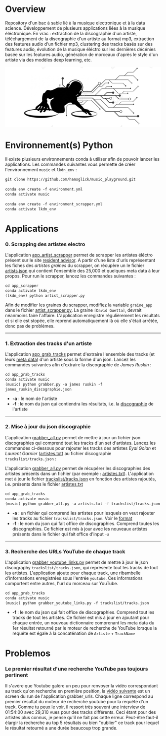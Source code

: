 # Overview

Repository d'un bac à sable lié à la musique electronique et à la data science. Développement de plusieurs applications liées à la musique éléctronique. En vrac : extraction de la discographie d'un artiste, téléchargement de la discographie d'un artiste au format mp3, extraction des features audio d'un fichier mp3, clustering des tracks basés sur des features audio, évolution de la musique éléctro sur les dernières décénies basée sur les features audio, génération de morceaux d'après le style d'un artiste via des modèles deep learning, etc.


<img src="img/djhp.PNG" width="622">


# Environnement(s) Python

Il existe plusieurs environnements conda à utiliser afin de pouvoir lancer les applications. Les commandes suivantes vous permette de créer l'environnement `music` et `lkdn_env`  :
```
git clone https://github.com/hansglick/music_playground.git

conda env create -f environment.yml
conda activate music

conda env create -f environment_scrapper.yml
conda activate lkdn_env
```

# Applications

### **0. Scrapping des artistes electro**

L'application [app_artist_scrapper](https://github.com/hansglick/music_playground/blob/master/app_artist_scrapper/artist_scrapper.py) permet de scrapper les artistes éléctro présent sur le site [resident advisor](https://ra.co/). A partir d'une liste d'urls représentant les fiches des *artistes graines* du scrapper, on récupère un le fichier [artists.json](https://raw.githubusercontent.com/hansglick/music_playground/master/app_artist_scrapper/artists.json)  qui contient l'ensemble des 25,000 et quelques meta data à leur propos. Pour run le scrapper, lancez les commandes suivantes : 

```
cd app_scrapper
conda activate lkdn_env
(lkdn_env) python artist_scrapper.py
```
Afin de modifier les graines du scrapper, modifiez la variable `graine_app` dans le fichier [artist_scrapper.py](https://github.com/hansglick/music_playground/blob/master/app_artist_scrapper/artist_scrapper.py). La graine `[David Guetta]`, devrait néanmoins faire l'affaire. L'application enregistre régulièrement les résultats et si elle est stopée, elle reprend automatiquement là où elle s'était arrêtée, donc pas de problèmes.

***

### **1. Extraction des tracks d'un artiste**

L'application [app_grab_tracks](https://github.com/hansglick/music_playground/blob/master/app_grab_tracks/grabber.py) permet d'extraire l'ensemble des tracks (et leurs [meta data](https://github.com/hansglick/music_playground/blob/master/img/trackdata.PNG)) d'un artiste sous la forme d'un json. Lancez les commandes suivantes afin d'extraire la discographie de *James Ruskin* :

```
cd app_grab_tracks
conda activate music
(music) python grabber.py -a james ruskin -f james_ruskin_discographie.json

```

 * **-a** : le nom de l'artiste
 * **-f** : le nom du json qui contiendra les résultats, i.e. la [discographie](https://github.com/hansglick/music_playground/blob/master/app_grab_tracks/james_ruskin_discographie.json) de l'artiste


***

### **2. Mise à jour du json discographie**

L'application [grabber_all.py](https://github.com/hansglick/music_playground/blob/master/app_grab_tracks/grabber_all.py) permet de mettre à jour un fichier json discographies qui comprend tout les tracks d'un set d'artistes. Lancez les commandes ci-dessous pour rajouter les tracks des artistes *Eyal Golan* et *Laurent Garnier* ([artistes.txt](https://raw.githubusercontent.com/hansglick/music_playground/master/app_grab_tracks/artists.txt)) au fichier discographie  `trackslist/tracks.json` :

L'application [grabber_all.py](https://github.com/hansglick/music_playground/blob/master/app_grab_tracks/grabber_all.py) permet de récupérer les discographies des artistes présents dans un fichier (par exemple : [artistes.txt](https://raw.githubusercontent.com/hansglick/music_playground/master/app_grab_tracks/artists.txt)). L'application met à jour le fichier [trackslist/tracks.json](https://raw.githubusercontent.com/hansglick/music_playground/master/app_grab_tracks/trackslist/tracks.json) en fonction des artistes rajoutés, i.e. présents dans le fichier [artistes.txt](https://raw.githubusercontent.com/hansglick/music_playground/master/app_grab_tracks/artists.txt)

```
cd app_grab_tracks
conda activate music
(music) python grabber_all.py -a artists.txt -f trackslist/tracks.json
```

 * **-a** : un fichier qui comprend les artistes pour lesquels on veut rajouter les tracks au fichier `trackslist/tracks.json`. Voir le [format](https://raw.githubusercontent.com/hansglick/music_playground/master/app_grab_tracks/artists.txt) 
 * **-f** : le nom du json qui fait office de discographies. Comprend toutes les discographies. Ce fichier est mis à jour avec les nouveaux artistes présents dans le fichier qui fait office d'input `-a`

***

### **3. Recherche des URLs YouTube de chaque track**

L'application [grabber_youtube_links.py](https://github.com/hansglick/music_playground/blob/master/app_grab_tracks/grabber_youtube_links.py) permet de mettre à jour le json discography `trackslist/tracks.json`, qui représente tout les tracks de tout les artistes. L'application ajoute pour chaque track, une ribambelle d'informations enregistrées sous l'entrée `youtube`. Ces informations comportent entre autres, l'url du morceau sur YouTube.

```
cd app_grab_tracks
conda activate music
(music) python grabber_youtube_links.py -f trackslist/tracks.json
```
 * **-f** : le nom du json qui fait office de discographies. Comprend tout les tracks de tout les artistes. Ce fichier est mis à jour en ajoutant pour chaque entrée, un nouveau dictionnaire comprenant les meta data du 1er résultat retourné par le moteur de recherche de YouTube lorsque la requête est égale à la concaténation de `Artiste` + `TrackName`


# Problemos

### **Le premier résultat d'une recherche YouTube pas toujours pertinent**

Il s'avère que Youtube galère un peu pour renvoyer la vidéo correspondant au track qu'on recherche en première position, la [vidéo suivante](https://www.youtube.com/watch?v=R-LNBZkVaeU&feature=youtu.be&ab_channel=MartinVincelot) est un screen du run de l'application grabber_urls. Chaque ligne correspond au premier résultat du moteur de recherche youtube pour la requête d'un track. Comme tu peux le voir, il ressort très souvent une interview de 01:54:00 avec 29,310 vues pour des tracks différents. Ceci étant pour des artistes plus connus, je pense qu'il ne fait pas cette erreur. Peut-être faut-il élargir la recherche au top 5 résultats ou bien "oublier" ce track pour lequel le résultat retourné a une durée beaucoup trop grande.
